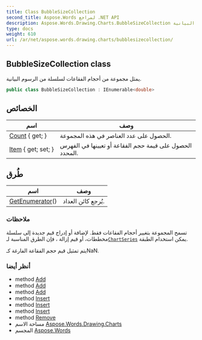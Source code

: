 ```yaml
---
title: Class BubbleSizeCollection
second_title: Aspose.Words لمراجع .NET API
description: Aspose.Words.Drawing.Charts.BubbleSizeCollection فصل. يمثل مجموعة من أحجام الفقاعات لسلسلة من الرسوم البيانية.
type: docs
weight: 610
url: /ar/net/aspose.words.drawing.charts/bubblesizecollection/
---
```

## BubbleSizeCollection class

يمثل مجموعة من أحجام الفقاعات لسلسلة من الرسوم البيانية.

```csharp
public class BubbleSizeCollection : IEnumerable<double>
```

## الخصائص

| اسم | وصف |
| --- | --- |
| [Count](../../aspose.words.drawing.charts/bubblesizecollection/count/) { get; } | الحصول على عدد العناصر في هذه المجموعة. |
| [Item](../../aspose.words.drawing.charts/bubblesizecollection/item/) { get; set; } | الحصول على قيمة حجم الفقاعة أو تعيينها في الفهرس المحدد. |

## طُرق

| اسم | وصف |
| --- | --- |
| [GetEnumerator](../../aspose.words.drawing.charts/bubblesizecollection/getenumerator/)() | يُرجع كائن العداد. |

### ملاحظات

تسمح المجموعة بتغيير أحجام الفقاعات فقط. لإضافة أو إدراج قيم جديدة إلى سلسلة مخططات، أو قيم إزالة ، فإن الطرق المناسبة لـ[`ChartSeries`](../chartseries/) يمكن استخدام الطبقة.

يتم تمثيل قيم حجم الفقاعة الفارغة كـNaN.

### أنظر أيضا

* method [Add](../chartseries/add/)
* method [Add](../chartseries/add/)
* method [Add](../chartseries/add/)
* method [Insert](../chartseries/insert/)
* method [Insert](../chartseries/insert/)
* method [Insert](../chartseries/insert/)
* method [Remove](../chartseries/remove/)
* مساحة الاسم [Aspose.Words.Drawing.Charts](../../aspose.words.drawing.charts/)
* المجسم [Aspose.Words](../../)


